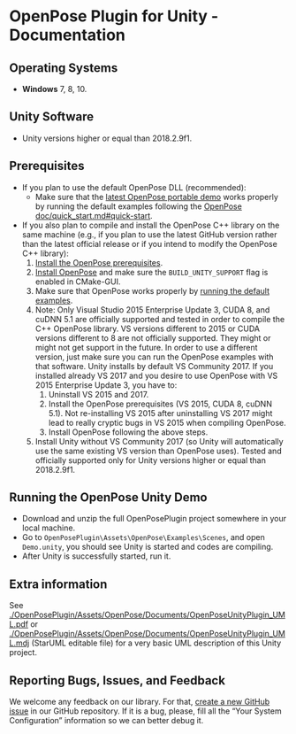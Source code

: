 # OpenPose Plugin for Unity - Documentation

## Operating Systems
- **Windows** 7, 8, 10.

## Unity Software
- Unity versions higher or equal than 2018.2.9f1.

## Prerequisites
- If you plan to use the default OpenPose DLL (recommended):
    - Make sure that the [latest OpenPose portable demo](https://github.com/CMU-Perceptual-Computing-Lab/openpose/releases) works properly by running the default examples following the [OpenPose doc/quick_start.md#quick-start](https://github.com/CMU-Perceptual-Computing-Lab/openpose/blob/master/doc/quick_start.md#quick-start).
- If you also plan to compile and install the OpenPose C++ library on the same machine (e.g., if you plan to use the latest GitHub version rather than the latest official release or if you intend to modify the OpenPose C++ library):
    1. [Install the OpenPose prerequisites](https://github.com/CMU-Perceptual-Computing-Lab/openpose/blob/master/doc/installation.md#prerequisites).
    2. [Install OpenPose](https://github.com/CMU-Perceptual-Computing-Lab/openpose/blob/master/doc/installation.md) and make sure the `BUILD_UNITY_SUPPORT` flag is enabled in CMake-GUI.
    3. Make sure that OpenPose works properly by [running the default examples](https://github.com/CMU-Perceptual-Computing-Lab/openpose/blob/master/doc/quick_start.md#quick-start).
    4. Note: Only Visual Studio 2015 Enterprise Update 3, CUDA 8, and cuDNN 5.1 are officially supported and tested in order to compile the C++ OpenPose library. VS versions different to 2015 or CUDA versions different to 8 are not officially supported. They might or might not get support in the future. In order to use a different version, just make sure you can run the OpenPose examples with that software. Unity installs by default VS Community 2017. If you installed already VS 2017 and you desire to use OpenPose with VS 2015 Enterprise Update 3, you have to:
        1. Uninstall VS 2015 and 2017.
        2. Install the OpenPose prerequisites (VS 2015, CUDA 8, cuDNN 5.1). Not re-installing VS 2015 after uninstalling VS 2017 might lead to really cryptic bugs in VS 2015 when compiling OpenPose.
        3. Install OpenPose following the above steps.
    5. Install Unity without VS Community 2017 (so Unity will automatically use the same existing VS version than OpenPose uses). Tested and officially supported only for Unity versions higher or equal than 2018.2.9f1.

## Running the OpenPose Unity Demo
- Download and unzip the full OpenPosePlugin project somewhere in your local machine. 
- Go to `OpenPosePlugin\Assets\OpenPose\Examples\Scenes`, and open `Demo.unity`, you should see Unity is started and codes are compiling.
- After Unity is successfully started, run it.

## Extra information
See [./OpenPosePlugin/Assets/OpenPose/Documents/OpenPoseUnityPlugin_UML.pdf](./OpenPoseUnityPlugin_UML.pdf) or [./OpenPosePlugin/Assets/OpenPose/Documents/OpenPoseUnityPlugin_UML.mdj](./OpenPoseUnityPlugin_UML.mdj) (StarUML editable file) for a very basic UML description of this Unity project.

## Reporting Bugs, Issues, and Feedback
We welcome any feedback on our library. For that, [create a new GitHub issue](https://github.com/ZiuTinyat/OpenPoseUnityDemo/issues/new) in our GitHub repository. If it is a bug, please, fill all the “Your System Configuration” information so we can better debug it.
